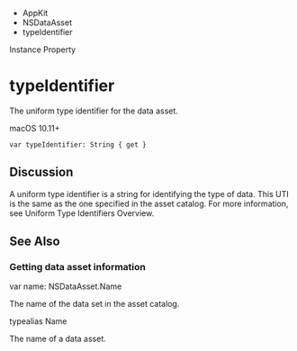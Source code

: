 

- AppKit
- NSDataAsset
-  typeIdentifier 

Instance Property

# typeIdentifier

The uniform type identifier for the data asset.

macOS 10.11+

``` source
var typeIdentifier: String { get }
```

## Discussion

A uniform type identifier is a string for identifying the type of data. This UTI is the same as the one specified in the asset catalog. For more information, see Uniform Type Identifiers Overview.

## See Also

### Getting data asset information

var name: NSDataAsset.Name

The name of the data set in the asset catalog.

typealias Name

The name of a data asset.

